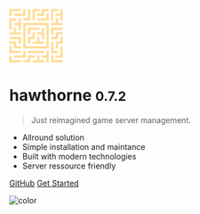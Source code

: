 ![logo][image-1]

# hawthorne <small>0.7.2</small>

> Just reimagined game server management.

* Allround solution
* Simple installation and maintance
* Built with modern technologies
* Server ressource friendly

[GitHub][1]
[Get Started][2]

![color][image-2]

[1]:	https://github.com/indietyp/hawthorne/
[2]:	getting-started#getting-started-with-hawthorne

[image-1]:	images/logo.svg
[image-2]:	#1F262D